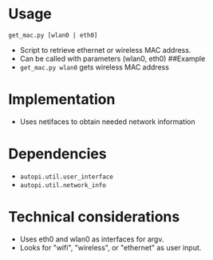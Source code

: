 # Usage
`get_mac.py [wlan0 | eth0]`

- Script to retrieve ethernet or wireless MAC address.
- Can be called with parameters (wlan0, eth0)
##Example
- `get_mac.py wlan0` gets wireless MAC address

# Implementation
- Uses netifaces to obtain needed network information

# Dependencies
- `autopi.util.user_interface`
- `autopi.util.network_info`

# Technical considerations
- Uses eth0 and wlan0 as interfaces for argv.
- Looks for "wifi", "wireless", or "ethernet" as user input.
